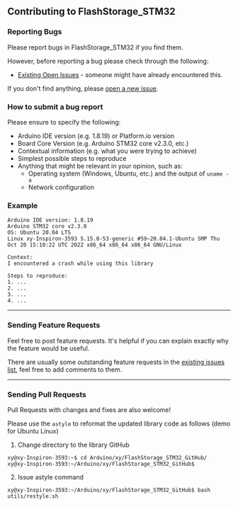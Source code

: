 ## Contributing to FlashStorage_STM32

### Reporting Bugs

Please report bugs in FlashStorage_STM32 if you find them.

However, before reporting a bug please check through the following:

* [Existing Open Issues](https://github.com/khoih-prog/FlashStorage_STM32/issues) - someone might have already encountered this.

If you don't find anything, please [open a new issue](https://github.com/khoih-prog/FlashStorage_STM32/issues/new).

### How to submit a bug report

Please ensure to specify the following:

* Arduino IDE version (e.g. 1.8.19) or Platform.io version
* Board Core Version (e.g. Arduino STM32 core v2.3.0, etc.)
* Contextual information (e.g. what you were trying to achieve)
* Simplest possible steps to reproduce
* Anything that might be relevant in your opinion, such as:
  * Operating system (Windows, Ubuntu, etc.) and the output of `uname -a`
  * Network configuration


### Example

```
Arduino IDE version: 1.8.19
Arduino STM32 core v2.3.0
OS: Ubuntu 20.04 LTS
Linux xy-Inspiron-3593 5.15.0-53-generic #59~20.04.1-Ubuntu SMP Thu Oct 20 15:10:22 UTC 2022 x86_64 x86_64 x86_64 GNU/Linux

Context:
I encountered a crash while using this library

Steps to reproduce:
1. ...
2. ...
3. ...
4. ...
```

---

### Sending Feature Requests

Feel free to post feature requests. It's helpful if you can explain exactly why the feature would be useful.

There are usually some outstanding feature requests in the [existing issues list](https://github.com/khoih-prog/FlashStorage_STM32/issues?q=is%3Aopen+is%3Aissue+label%3Aenhancement), feel free to add comments to them.

---

### Sending Pull Requests

Pull Requests with changes and fixes are also welcome!

Please use the `astyle` to reformat the updated library code as follows (demo for Ubuntu Linux)

1. Change directory to the library GitHub

```
xy@xy-Inspiron-3593:~$ cd Arduino/xy/FlashStorage_STM32_GitHub/
xy@xy-Inspiron-3593:~/Arduino/xy/FlashStorage_STM32_GitHub$
```

2. Issue astyle command

```
xy@xy-Inspiron-3593:~/Arduino/xy/FlashStorage_STM32_GitHub$ bash utils/restyle.sh
```


